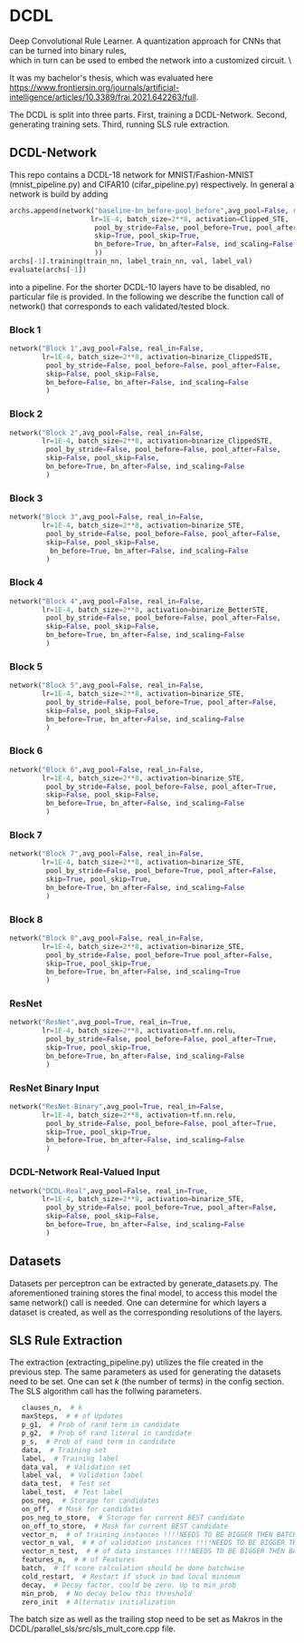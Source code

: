 # DCDL
Deep Convolutional Rule Learner. A quantization approach for CNNs that can be turned into binary rules, \
which in turn can be used to embed the network into a customized circuit. \

It was my bachelor's thesis, which was evaluated here https://www.frontiersin.org/journals/artificial-intelligence/articles/10.3389/frai.2021.642263/full.

The DCDL is split into three parts. First, training a DCDL-Network. Second, generating training sets. 
Third, running SLS rule extraction.

## DCDL-Network
This repo contains a DCDL-18 network for MNIST/Fashion-MNIST (mnist_pipeline.py) and CIFAR10 (cifar_pipeline.py) respectively. In general a network is build by adding

```python
archs.append(network("baseline-bn_before-pool_before",avg_pool=False, real_in=False,
                    lr=1E-4, batch_size=2**8, activation=Clipped_STE,
                     pool_by_stride=False, pool_before=True, pool_after=False,
                     skip=True, pool_skip=True,
                     bn_before=True, bn_after=False, ind_scaling=False
                     ))
archs[-1].training(train_nn, label_train_nn, val, label_val)
evaluate(archs[-1])
```

into a pipeline. For the shorter DCDL-10 layers have to be disabled, no particular file is provided. In the following we describe the function call of network() that corresponds to each validated/tested block.


### Block 1
```python
network("Block 1",avg_pool=False, real_in=False,
        lr=1E-4, batch_size=2**8, activation=binarize_ClippedSTE,
         pool_by_stride=False, pool_before=False, pool_after=False,
         skip=False, pool_skip=False,
         bn_before=False, bn_after=False, ind_scaling=False
         )
```

### Block 2
```python
network("Block 2",avg_pool=False, real_in=False,
        lr=1E-4, batch_size=2**8, activation=binarize_ClippedSTE,
         pool_by_stride=False, pool_before=False, pool_after=False,
         skip=False, pool_skip=False,
         bn_before=True, bn_after=False, ind_scaling=False
         )
```

### Block 3
```python
network("Block 3",avg_pool=False, real_in=False,
        lr=1E-4, batch_size=2**8, activation=binarize_STE,
         pool_by_stride=False, pool_before=False, pool_after=False,
         skip=False, pool_skip=False,
          bn_before=True, bn_after=False, ind_scaling=False
         )
```

### Block 4
```python
network("Block 4",avg_pool=False, real_in=False,
        lr=1E-4, batch_size=2**8, activation=binarize_BetterSTE,
         pool_by_stride=False, pool_before=False, pool_after=False,
         skip=False, pool_skip=False,
         bn_before=True, bn_after=False, ind_scaling=False
         )
```

### Block 5
```python
network("Block 5",avg_pool=False, real_in=False,
        lr=1E-4, batch_size=2**8, activation=binarize_STE,
         pool_by_stride=False, pool_before=True, pool_after=False,
         skip=False, pool_skip=False,
         bn_before=True, bn_after=False, ind_scaling=False
         )
```

### Block 6
```python
network("Block 6",avg_pool=False, real_in=False,
        lr=1E-4, batch_size=2**8, activation=binarize_STE,
         pool_by_stride=False, pool_before=False, pool_after=True,
         skip=False, pool_skip=False,
         bn_before=True, bn_after=False, ind_scaling=False
         )
```

### Block 7
```python
network("Block 7",avg_pool=False, real_in=False,
        lr=1E-4, batch_size=2**8, activation=binarize_STE,
         pool_by_stride=False, pool_before=True, pool_after=False,
         skip=True, pool_skip=True,
         bn_before=True, bn_after=False, ind_scaling=False
         )
```

### Block 8
```python
network("Block 8",avg_pool=False, real_in=False,
        lr=1E-4, batch_size=2**8, activation=binarize_STE,
         pool_by_stride=False, pool_before=True pool_after=False,
         skip=True, pool_skip=True,
         bn_before=True, bn_after=False, ind_scaling=True
         )
```

### ResNet
```python
network("ResNet",avg_pool=True, real_in=True,
        lr=1E-4, batch_size=2**8, activation=tf.nn.relu,
         pool_by_stride=False, pool_before=False, pool_after=True,
         skip=True, pool_skip=True,
         bn_before=True, bn_after=False, ind_scaling=False
         )
```

### ResNet Binary Input
```python
network("ResNet-Binary",avg_pool=True, real_in=False,
        lr=1E-4, batch_size=2**8, activation=tf.nn.relu,
         pool_by_stride=False, pool_before=False, pool_after=True,
         skip=True, pool_skip=True,
         bn_before=True, bn_after=False, ind_scaling=False
         )
```

### DCDL-Network Real-Valued Input
```python
network("DCDL-Real",avg_pool=False, real_in=True,
        lr=1E-4, batch_size=2**8, activation=binarize_STE,
         pool_by_stride=False, pool_before=True, pool_after=False,
         skip=False, pool_skip=False,
         bn_before=True, bn_after=False, ind_scaling=False
         )
```

## Datasets
Datasets per perceptron can be extracted by generate_datasets.py. The aforementioned training stores the final model, to access this model the same network() call is needed. One can determine for which layers a dataset is created, as well as the corresponding resolutions of the layers.

## SLS Rule Extraction
The extraction (extracting_pipeline.py) utilizes the file created in the previous step. The same parameters as used for generating the datasets need to be set. One can set $k$ (the number of terms) in the config section. The SLS algorithm call has the follwing parameters.

```python
   clauses_n,  # k
   maxSteps,  # # of Updates
   p_g1,  # Prob of rand term in candidate
   p_g2,  # Prob of rand literal in candidate
   p_s,  # Prob of rand term in candidate
   data,  # Training set
   label,  # Training label
   data_val,  # Validation set
   label_val,  # Validation label
   data_test,  # Test set
   label_test,  # Test label
   pos_neg,  # Storage for candidates
   on_off,  # Mask for candidates
   pos_neg_to_store,  # Storage for current BEST candidate
   on_off_to_store,  # Mask for current BEST candidate
   vector_n,  # of training instances !!!!NEEDS TO BE BIGGER THEN BATCH_SIZE!!!!
   vector_n_val,  # # of validation instances !!!!NEEDS TO BE BIGGER THEN BATCH_SIZE!!!!
   vector_n_test,  # # of data instances !!!!NEEDS TO BE BIGGER THEN BATCH_SIZE!!!!
   features_n,  # # of Features
   batch,  # If score calculation should be done batchwise
   cold_restart,  # Restart if stuck in bad local minimum
   decay,  # Decay factor, could be zero. Up to min_prob
   min_prob,  # No decay below this threshold
   zero_init  # Alternativ initialization
```

The batch size as well as the trailing stop need to be set as Makros in the
DCDL/parallel_sls/src/sls_mult_core.cpp
file.

